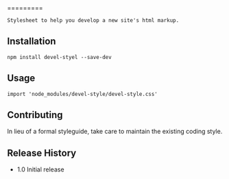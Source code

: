 <!--
@Author: Andreee Ray <develdoe>
@Date:   2017-04-10T17:45:02+02:00
@Email:  me@andreeray.se
@Filename: README.md
@Last modified by:   develdoe
@Last modified time: 2017-04-11T14:16:50+02:00
-->

=========

    Stylesheet to help you develop a new site's html markup.

## Installation

    npm install devel-styel --save-dev

## Usage

```
import 'node_modules/devel-style/devel-style.css'
```

## Contributing

In lieu of a formal styleguide, take care to maintain the existing coding style.

## Release History

* 1.0 Initial release
